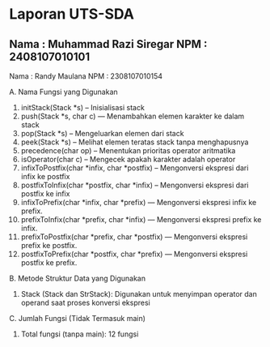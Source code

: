 # Laporan UTS-SDA

Nama  : Muhammad Razi Siregar
NPM   : 2408107010101
------------------------------
Nama  : Randy Maulana
NPM   : 2308107010154

A. Nama Fungsi yang Digunakan
   1. initStack(Stack *s) – Inisialisasi stack
   2. push(Stack *s, char c) — Menambahkan elemen karakter ke dalam stack
   3. pop(Stack *s) – Mengeluarkan elemen dari stack
   4. peek(Stack *s) – Melihat elemen teratas stack tanpa menghapusnya
   5. precedence(char op) – Menentukan prioritas operator aritmatika
   6. isOperator(char c) – Mengecek apakah karakter adalah operator
   7. infixToPostfix(char *infix, char *postfix) – Mengonversi ekspresi dari infix ke postfix
   8. postfixToInfix(char *postfix, char *infix) – Mengonversi ekspresi dari postfix ke infix
   9. infixToPrefix(char *infix, char *prefix) — Mengonversi ekspresi infix ke prefix.
   10. prefixToInfix(char *prefix, char *infix) — Mengonversi ekspresi prefix ke infix.
   11. prefixToPostfix(char *prefix, char *postfix) — Mengonversi ekspresi prefix ke postfix.
   12. postfixToPrefix(char *postfix, char *prefix) — Mengonversi ekspresi postfix ke prefix.

B. Metode Struktur Data yang Digunakan
   1. Stack (Stack dan StrStack): Digunakan untuk menyimpan operator dan operand saat proses konversi ekspresi

C. Jumlah Fungsi (Tidak Termasuk main)
   1. Total fungsi (tanpa main): 12 fungsi   

